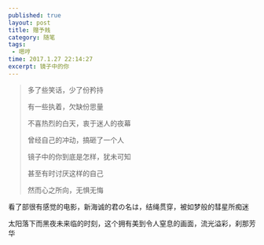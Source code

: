 ```yaml
---
published: true
layout: post
title: 赠予贱
category: 随笔
tags: 
 - 嗯哼
time: 2017.1.27 22:14:27
excerpt: 镜子中的你
---
```


> 多了些笑话，少了份矜持
> 
> 有一些执着，欠缺份思量
> 
> 不喜热烈的白天，衷于迷人的夜幕
> 
> 曾经自己的冲动，搞砸了一个人
> 
> 镜子中的你到底是怎样，犹未可知
> 
> 甚至有时讨厌这样的自己
> 
> 然而心之所向，无惧无悔



看了部很有感觉的电影，新海诚的君の名は，结绳贯穿，被如梦般的彗星所痴迷

太阳落下而黑夜未来临的时刻，这个拥有美到令人窒息的画面，流光溢彩，刹那芳华
